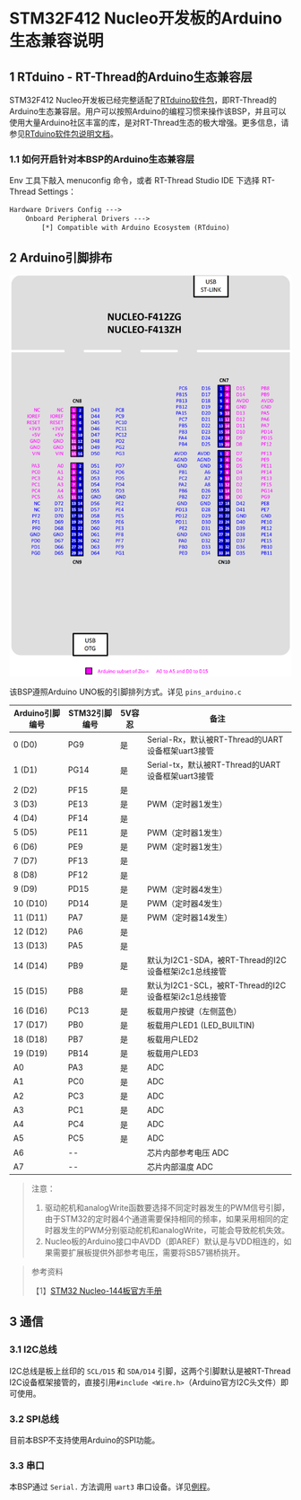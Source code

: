 # STM32F412 Nucleo开发板的Arduino生态兼容说明

## 1 RTduino - RT-Thread的Arduino生态兼容层

STM32F412 Nucleo开发板已经完整适配了[RTduino软件包](https://github.com/RTduino/RTduino)，即RT-Thread的Arduino生态兼容层。用户可以按照Arduino的编程习惯来操作该BSP，并且可以使用大量Arduino社区丰富的库，是对RT-Thread生态的极大增强。更多信息，请参见[RTduino软件包说明文档](https://github.com/RTduino/RTduino)。

### 1.1 如何开启针对本BSP的Arduino生态兼容层

Env 工具下敲入 menuconfig 命令，或者 RT-Thread Studio IDE 下选择 RT-Thread Settings：

```Kconfig
Hardware Drivers Config --->
    Onboard Peripheral Drivers --->
        [*] Compatible with Arduino Ecosystem (RTduino)
```

## 2 Arduino引脚排布

![nucleo-f412-pinout](nucleo-f412-pinout.png)

该BSP遵照Arduino UNO板的引脚排列方式。详见 `pins_arduino.c`

| Arduino引脚编号 | STM32引脚编号 | 5V容忍 | 备注                                     |
| ----------- | --------- | ---- | -------------------------------------- |
| 0 (D0)      | PG9       | 是    | Serial-Rx，默认被RT-Thread的UART设备框架uart3接管 |
| 1 (D1)      | PG14      | 是    | Serial-tx，默认被RT-Thread的UART设备框架uart3接管 |
| 2 (D2)      | PF15      | 是    |                                        |
| 3 (D3)      | PE13      | 是    | PWM（定时器1发生）                            |
| 4 (D4)      | PF14      | 是    |                                        |
| 5 (D5)      | PE11      | 是    | PWM（定时器1发生）                            |
| 6 (D6)      | PE9       | 是    | PWM（定时器1发生）                            |
| 7 (D7)      | PF13      | 是    |                                        |
| 8 (D8)      | PF12      | 是    |                                        |
| 9 (D9)      | PD15      | 是    | PWM（定时器4发生）                            |
| 10 (D10)    | PD14      | 是    | PWM（定时器4发生）                            |
| 11 (D11)    | PA7       | 是    | PWM（定时器14发生）                           |
| 12 (D12)    | PA6       | 是    |                                        |
| 13 (D13)    | PA5       | 是    |                                        |
| 14 (D14)    | PB9       | 是    | 默认为I2C1-SDA，被RT-Thread的I2C设备框架i2c1总线接管 |
| 15 (D15)    | PB8       | 是    | 默认为I2C1-SCL，被RT-Thread的I2C设备框架i2c1总线接管 |
| 16 (D16)    | PC13      | 是    | 板载用户按键（左侧蓝色）                           |
| 17 (D17)    | PB0       | 是    | 板载用户LED1 (LED_BUILTIN)                 |
| 18 (D18)    | PB7       | 是    | 板载用户LED2                               |
| 19 (D19)    | PB14      | 是    | 板载用户LED3                               |
| A0          | PA3       | 是    | ADC                                    |
| A1          | PC0       | 是    | ADC                                    |
| A2          | PC3       | 是    | ADC                                    |
| A3          | PC1       | 是    | ADC                                    |
| A4          | PC4       | 是    | ADC                                    |
| A5          | PC5       | 是    | ADC                                    |
| A6          | --        |      | 芯片内部参考电压 ADC                           |
| A7          | --        |      | 芯片内部温度 ADC                             |

> 注意：
> 
> 1. 驱动舵机和analogWrite函数要选择不同定时器发生的PWM信号引脚，由于STM32的定时器4个通道需要保持相同的频率，如果采用相同的定时器发生的PWM分别驱动舵机和analogWrite，可能会导致舵机失效。
> 2. Nucleo板的Arduino接口中AVDD（即AREF）默认是与VDD相连的，如果需要扩展板提供外部参考电压，需要将SB57锡桥挑开。

> 参考资料
> 
> 【1】[STM32 Nucleo-144板官方手册](https://www.st.com/resource/en/user_manual/um1974-stm32-nucleo144-boards-mb1137-stmicroelectronics.pdf)

## 3 通信

### 3.1 I2C总线

I2C总线是板上丝印的 `SCL/D15` 和 `SDA/D14` 引脚，这两个引脚默认是被RT-Thread I2C设备框架接管的，直接引用`#include <Wire.h>`（Arduino官方I2C头文件）即可使用。

### 3.2 SPI总线

目前本BSP不支持使用Arduino的SPI功能。

### 3.3 串口

本BSP通过 `Serial.` 方法调用 `uart3` 串口设备。详见[例程](https://github.com/RTduino/RTduino/blob/master/examples/Basic/helloworld.cpp)。
